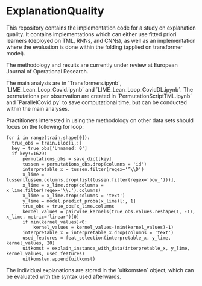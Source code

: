 # ExplanationQuality

This repository contains the implementation code for a study on explanation quality. It contains implementations which can either use fitted priori learners (deployed on TML, RNNs, and CNNs), as well as an implementation where the evaluation is done within the folding (applied on transformer model). 

The methodology and results are currently under review at European Journal of Operational Research.

The main analysis are in ´Transformers.ipynb´, ´LIME_Lean_Loop_Covid.ipynb´ and ´LIME_Lean_Loop_CovidDL.ipynb´. The permutations per observation are created in ´PermutationScriptTML.ipynb´ and ´ParallelCovid.py´ to save computational time, but can be conducted within the main analyses.

Practitioners interested in using the methodology on other data sets should focus on the following for loop:

```
for i in range(train.shape[0]):
  true_obs = train.iloc[i,:]
  key = true_obs['Unnamed: 0']
  if key!=1629:
      permutations_obs = save_dict[key]
      tussen = permutations_obs.drop(columns = 'id')
      interpretable_x = tussen.filter(regex='^\\D')
      x_lime = tussen[tussen.columns.drop(list(tussen.filter(regex='bow_')))],
      x_lime = x_lime.drop(columns = x_lime.filter(regex='\\.').columns)
      x_lime = x_lime.drop(columns = 'text')
      y_lime = model.predict_proba(x_lime)[:, 1]
      true_obs = true_obs[x_lime.columns
      kernel_values = pairwise_kernels(true_obs.values.reshape(1, -1), x_lime, metric='linear')[0]
      if min(kernel_values)<0:
          kernel_values = kernel_values-(min(kernel_values)-1)
      interpretable_x = interpretable_x.drop(columns = 'text')
      used_features = feat_selection(interpretable_x, y_lime, kernel_values, 20)
      uitkomst = explain_instance_with_data(interpretable_x, y_lime, kernel_values, used_features)
      uitkomsten.append(uitkomst)
```

The individual explanations are stored in the ´uitkomsten´ object, which can be evaluated with the syntax used afterwards.
